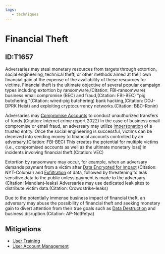 ```yaml
---
tags:
   - techniques
---
```

# Financial Theft
## ID:T1657
Adversaries may steal monetary resources from targets through extortion, social engineering, technical theft, or other methods aimed at their own financial gain at the expense of the availability of these resources for victims. Financial theft is the ultimate objective of several popular campaign types including extortion by ransomware,(Citation: FBI-ransomware) business email compromise (BEC) and fraud,(Citation: FBI-BEC) "pig butchering,"(Citation: wired-pig butchering) bank hacking,(Citation: DOJ-DPRK Heist) and exploiting cryptocurrency networks.(Citation: BBC-Ronin) 

Adversaries may [Compromise Accounts](/mitre/techniques/T1586) to conduct unauthorized transfers of funds.(Citation: Internet crime report 2022) In the case of business email compromise or email fraud, an adversary may utilize [Impersonation](/mitre/techniques/T1656) of a trusted entity. Once the social engineering is successful, victims can be deceived into sending money to financial accounts controlled by an adversary.(Citation: FBI-BEC) This creates the potential for multiple victims (i.e., compromised accounts as well as the ultimate monetary loss) in incidents involving financial theft.(Citation: VEC)

Extortion by ransomware may occur, for example, when an adversary demands payment from a victim after [Data Encrypted for Impact](/mitre/techniques/T1486) (Citation: NYT-Colonial) and [Exfiltration](/mitre/tactics/TA0010) of data, followed by threatening to leak sensitive data to the public unless payment is made to the adversary.(Citation: Mandiant-leaks) Adversaries may use dedicated leak sites to distribute victim data.(Citation: Crowdstrike-leaks)

Due to the potentially immense business impact of financial theft, an adversary may abuse the possibility of financial theft and seeking monetary gain to divert attention from their true goals such as [Data Destruction](/mitre/techniques/T1485) and business disruption.(Citation: AP-NotPetya)
## Mitigations
* [User Training](/mitre/mitigations/M1017)
* [User Account Management](/mitre/mitigations/M1018)
